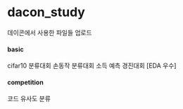 # dacon_study
데이콘에서 사용한 파일들 업로드

#### basic

cifar10 분류대회
손동작 분류대회
소득 예측 경진대회 [EDA 우수]


#### competition

코드 유사도 분류